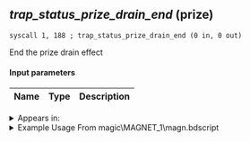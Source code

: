 ## *trap_status_prize_drain_end* (prize)

`syscall 1, 188 ; trap_status_prize_drain_end (0 in, 0 out)`

End the prize drain effect

#### Input parameters
| Name | Type | Description
|------|------|------------




<details>
	<summary>Appears in:</summary>
| filename | Entity (obj)
|----------|-------------
| magic\MAGNET_1\magn.bdscript       |           
| magic\MAGNET_1lk\magn.bdscript       |           
| magic\MAGNET_2\magn.bdscript       |           
| magic\MAGNET_2lk\magn.bdscript       |           
| magic\MAGNET_3\magn.bdscript       |           
| magic\MAGNET_3lk\magn.bdscript       |           
| obj\B_EX370\b_ex.bdscript       | ((B) Zexion (Absent Silhouette))          

</details>

<details>
	<summary>Example Usage From magic\MAGNET_1\magn.bdscript</summary>
```
L44:
 halt 
 pushFromFSp 0
 gosub 24, L600
 jz L55
 syscall 1, 188 ; trap_status_prize_drain_end (0 in, 0 out)
 jmp L55
```
</details>

